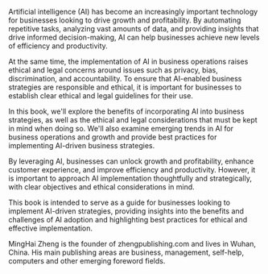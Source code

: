 
Artificial intelligence (AI) has become an increasingly important technology for businesses looking to drive growth and profitability. By automating repetitive tasks, analyzing vast amounts of data, and providing insights that drive informed decision-making, AI can help businesses achieve new levels of efficiency and productivity.

At the same time, the implementation of AI in business operations raises ethical and legal concerns around issues such as privacy, bias, discrimination, and accountability. To ensure that AI-enabled business strategies are responsible and ethical, it is important for businesses to establish clear ethical and legal guidelines for their use.

In this book, we'll explore the benefits of incorporating AI into business strategies, as well as the ethical and legal considerations that must be kept in mind when doing so. We'll also examine emerging trends in AI for business operations and growth and provide best practices for implementing AI-driven business strategies.

By leveraging AI, businesses can unlock growth and profitability, enhance customer experience, and improve efficiency and productivity. However, it is important to approach AI implementation thoughtfully and strategically, with clear objectives and ethical considerations in mind.

This book is intended to serve as a guide for businesses looking to implement AI-driven strategies, providing insights into the benefits and challenges of AI adoption and highlighting best practices for ethical and effective implementation.

MingHai Zheng is the founder of zhengpublishing.com and lives in Wuhan, China. His main publishing areas are business, management, self-help, computers and other emerging foreword fields.
